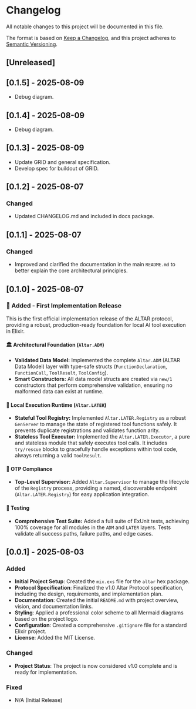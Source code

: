 # Changelog

All notable changes to this project will be documented in this file.

The format is based on [Keep a Changelog](https://keepachangelog.com/en/1.0.0/),
and this project adheres to [Semantic Versioning](https://semver.org/spec/v2.0.0.html).

## [Unreleased]

## [0.1.5] - 2025-08-09
- Debug diagram.

## [0.1.4] - 2025-08-09
- Debug diagram.

## [0.1.3] - 2025-08-09
- Update GRID and general specification.
- Develop spec for buildout of GRID.

## [0.1.2] - 2025-08-07

### Changed
- Updated CHANGELOG.md and included in docs package.

## [0.1.1] - 2025-08-07

### Changed
- Improved and clarified the documentation in the main `README.md` to better explain the core architectural principles.

## [0.1.0] - 2025-08-07

### 🎉 Added - First Implementation Release

This is the first official implementation release of the ALTAR protocol, providing a robust, production-ready foundation for local AI tool execution in Elixir.

#### 🏛️ Architectural Foundation (`Altar.ADM`)
- **Validated Data Model:** Implemented the complete `Altar.ADM` (ALTAR Data Model) layer with type-safe structs (`FunctionDeclaration`, `FunctionCall`, `ToolResult`, `ToolConfig`).
- **Smart Constructors:** All data model structs are created via `new/1` constructors that perform comprehensive validation, ensuring no malformed data can exist at runtime.

#### 🚀 Local Execution Runtime (`Altar.LATER`)
- **Stateful Tool Registry:** Implemented `Altar.LATER.Registry` as a robust `GenServer` to manage the state of registered tool functions safely. It prevents duplicate registrations and validates function arity.
- **Stateless Tool Executor:** Implemented the `Altar.LATER.Executor`, a pure and stateless module that safely executes tool calls. It includes `try/rescue` blocks to gracefully handle exceptions within tool code, always returning a valid `ToolResult`.

#### 🧬 OTP Compliance
- **Top-Level Supervisor:** Added `Altar.Supervisor` to manage the lifecycle of the `Registry` process, providing a named, discoverable endpoint (`Altar.LATER.Registry`) for easy application integration.

#### 🧪 Testing
- **Comprehensive Test Suite:** Added a full suite of ExUnit tests, achieving 100% coverage for all modules in the `ADM` and `LATER` layers. Tests validate all success paths, failure paths, and edge cases.

## [0.0.1] - 2025-08-03

### Added

- **Initial Project Setup**: Created the `mix.exs` file for the `altar` hex package.
- **Protocol Specification**: Finalized the v1.0 Altar Protocol specification, including the design, requirements, and implementation plan.
- **Documentation**: Created the initial `README.md` with project overview, vision, and documentation links.
- **Styling**: Applied a professional color scheme to all Mermaid diagrams based on the project logo.
- **Configuration**: Created a comprehensive `.gitignore` file for a standard Elixir project.
- **License**: Added the MIT License.

### Changed

- **Project Status**: The project is now considered v1.0 complete and is ready for implementation.

### Fixed

- N/A (Initial Release)
